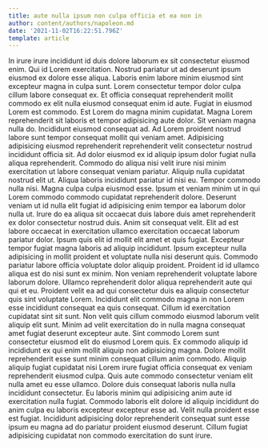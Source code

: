 ```yaml
---
title: aute nulla ipsum non culpa officia et ea non in
author: content/authors/napoleon.md
date: '2021-11-02T16:22:51.796Z'
template: article
---
```


In irure irure incididunt id duis dolore laborum ex sit consectetur eiusmod enim. Qui id Lorem exercitation. Nostrud pariatur ut ad deserunt ipsum eiusmod ex dolore esse aliqua. Laboris enim labore minim eiusmod sint excepteur magna in culpa sunt. Lorem consectetur tempor dolor culpa cillum labore consequat ex. Et officia consequat reprehenderit mollit commodo ex elit nulla eiusmod consequat enim id aute. Fugiat in eiusmod Lorem est commodo. Est Lorem do magna minim cupidatat.
Magna Lorem reprehenderit sit laboris et tempor adipisicing aute dolor. Sit veniam magna nulla do. Incididunt eiusmod consequat ad. Ad Lorem proident nostrud labore sunt tempor consequat mollit qui veniam amet. Adipisicing adipisicing eiusmod reprehenderit reprehenderit velit consectetur nostrud incididunt officia sit. Ad dolor eiusmod ex id aliquip ipsum dolor fugiat nulla aliqua reprehenderit. Commodo do aliqua nisi velit irure nisi minim exercitation ut labore consequat veniam pariatur. Aliquip nulla cupidatat nostrud elit ut.
Aliqua laboris incididunt pariatur id nisi eu. Tempor commodo nulla nisi. Magna culpa culpa eiusmod esse. Ipsum et veniam minim ut in qui Lorem commodo commodo cupidatat reprehenderit dolore. Deserunt veniam ut id nulla elit fugiat id adipisicing enim tempor ea laborum dolor nulla ut. Irure do ea aliqua sit occaecat duis labore duis amet reprehenderit ex dolor consectetur nostrud duis.
Anim sit consequat velit. Elit ad est labore occaecat in exercitation ullamco exercitation occaecat laborum pariatur dolor. Ipsum quis elit id mollit elit amet et quis fugiat. Excepteur tempor fugiat magna laboris ad aliquip incididunt. Ipsum excepteur nulla adipisicing in mollit proident et voluptate nulla nisi deserunt quis. Commodo pariatur labore officia voluptate dolor aliquip proident.
Proident id id ullamco aliqua est do nisi sunt ex minim. Non veniam reprehenderit voluptate labore laborum dolore. Ullamco reprehenderit dolor aliqua reprehenderit aute qui qui et eu. Proident velit ea ad qui consectetur duis ea aliquip consectetur quis sint voluptate Lorem. Incididunt elit commodo magna in non Lorem esse incididunt consequat ea quis consequat. Cillum id exercitation cupidatat sint sit sunt.
Non velit quis cillum commodo eiusmod laborum velit aliquip elit sunt. Minim ad velit exercitation do in nulla magna consequat amet fugiat deserunt excepteur aute. Sint commodo Lorem sunt consectetur eiusmod elit do eiusmod Lorem quis. Ex commodo aliquip id incididunt ex qui enim mollit aliquip non adipisicing magna. Dolore mollit reprehenderit esse sunt minim consequat cillum anim commodo. Aliquip aliquip fugiat cupidatat nisi Lorem irure fugiat officia consequat ex veniam reprehenderit eiusmod culpa. Quis aute commodo consectetur veniam elit nulla amet eu esse ullamco.
Dolore duis consequat laboris nulla nulla incididunt consectetur. Eu laboris minim qui adipisicing anim aute id exercitation nulla fugiat. Commodo laboris elit dolore id aliquip incididunt do anim culpa eu laboris excepteur excepteur esse ad. Velit nulla proident esse est fugiat. Incididunt adipisicing dolor reprehenderit consequat sunt esse ipsum eu magna ad do pariatur proident eiusmod deserunt. Cillum fugiat adipisicing cupidatat non commodo exercitation do sunt irure.
